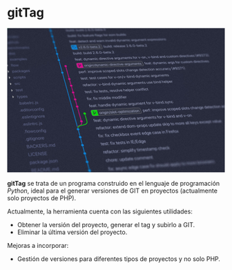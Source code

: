 # gitTag

![Git Image](img/git.jpg)

**gitTag** se trata de un programa construido en el lenguaje de programación _Python_, ideal para el generar versiones 
de GIT en proyectos (actualmente solo proyectos de PHP).

Actualmente, la herramienta cuenta con las siguientes utilidades:

* Obtener la versión del proyecto, generar el tag y subirlo a GIT.
* Eliminar la última versión del proyecto.

Mejoras a incorporar:

* Gestión de versiones para diferentes tipos de proyectos y no solo PHP.